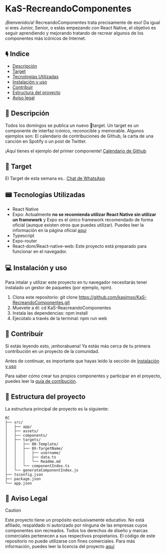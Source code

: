 # KaS-RecreandoComponentes

¡Bienvenido/a! RecreandoComponentes trata precisamente de eso! Da igual si eres Junior, Senior, o estás empezando con React Native, el objetivo es seguir aprendiendo y mejorando tratando de recrear algunos de los componentes más icónicos de Internet. 



## 🖣 Indice

- [Descripción](#description)
- [Target](#target)
- [Tecnologías Utilizadas](#technologies)
- [Instalación y uso](#install)
- [Contribuir](#contribution)
- [Estructura del proyecto](#structure)
- [Aviso legal](#legal)

## 📝 Descripción

<a name="description"></a>
Todos los domingos se publica un nuevo 🎯target. Un target es un componente de interfaz icónico, reconocible y memorable. Algunos ejemplos son: El calendario de contribuciones de Github, la carta de una canción en Spotify o un post de Twitter.

¡Aquí tienes el ejemplo del primer componente! [Calendario de Github](https://github.com/kasimxo/KaS-RecreandoComponentes/blob/main/src/targets/01-GithubCalendar/README.md)

## 🎯 Target

<a name="target"></a>
El Target de esta semana es.. [Chat de WhatsApp](https://github.com/kasimxo/KaS-RecreandoComponentes/blob/main/src/targets/03-WhatsAppChat/README.md)

## 📟 Tecnologías Utilizadas

<a name="technologies"></a>
- React Native
- Expo: Actualmente <b>no se recomienda utilizar React Native sin utilizar un framework</b> y Expo es el único framework recomendado de forma oficial (aunque existen otros que puedes utilizar). Puedes leer la información en la página oficial [aquí](https://reactnative.dev/blog/2024/06/25/use-a-framework-to-build-react-native-apps)
- Typescript
- Expo-router
- React-dom/React-native-web: Este proyecto está preparado para funcionar en el navegador.

## 💻 Instalación y uso

<a name="install"></a>
Para intalar y utilizar este proyecto en tu navegador necesitarás tener instalado un gestor de paquetes (por ejemplo, npm). 
1. Clona este repositorio: git clone https://github.com/kasimxo/KaS-RecreandoComponentes.git
2. Muevete a él: cd KaS-ReacreandoComponentes
3. Instala las dependencias: npm install
4. Ejecútalo a través de la terminal: npm run web

## 🤝 Contribuir

<a name="contribution"></a>
Si estás leyendo esto, ¡enhorabuena! Ya estás más cerca de tu primera contribución en un proyecto de la comunidad. 

Antes de continuar, es importante que hayas leído la sección de [Instalación y uso](#instalación-y-uso)

Para saber cómo crear tus propios componentes y participar en el proyecto, puedes leer la [guía de contibución](https://github.com/kasimxo/KaS-RecreandoComponentes/blob/main/CONTRIBUTING.md).

## 🏢 Estructura del proyecto

<a name="structure"></a>
La estructura principal de proyecto es la siguiente:
```
RC
├── src/
│   ├── app/
│   ├── assets/
│   ├── components/
│   ├── targets/
│   │   ├── 00-Template/
│   │   ├── 0X-TargetName/
│   │   │   ├── username/
│   │   │   ├── data.ts
│   │   │   └── Readme.md
│   │   └── componentIndex.ts
│   └── generateComponentIndex.js
├── tsconfig.json
├── package.json
└── app.json
```


## 📌 Aviso Legal

<a name="legal"></a>
> [!CAUTION]
> 
> Este proyecto tiene un propósito exclusivamente educativo. No está afiliado, respaldado ni autorizado por ninguna de las empresas cuyos componentes son recreados.
> Todos los derechos de diseño y marcas comerciales pertenecen a sus respectivos propietarios.
> El código de este repositorio no puede utilizarse con fines comerciales.
> Para más información, puedes leer la licencia del proyecto [aquí](https://github.com/kasimxo/KaS-RecreandoComponentes/blob/main/LICENSE.md)
